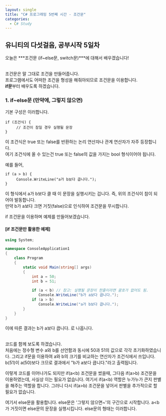 ```yaml
---
layout: single
title: "C# 프로그래밍 5번째 시간 - 조건문"
categories:
  - C# Study
---
```


## 유니티의 다섯걸음, 공부시작 5일차

오늘은 ***조건문 (if~else문, switch문)***에 대해서 배우겠습니다! <br><br>

조건문은 말 그대로 조건을 만들어줍니다. <br>
프로그램에서도 어떠한 조건을 형성을 해줘야되므로 조건문을 이용합니다. <br>
**if문**부터 배우도록 하겠습니다.

### 1. if~else문 (만약에, 그렇지 않으면)
기본 구성은 이러합니다.
```
if (조건식) {
     // 조건이 참일 경우 실행될 문장 
}
```
이 조건식은 true 또는 false를 반환하는 논리 연산자나 관계 연산자가 자주 등장합니다. <br>
여기 조건식에 올 수 있는건 true 또는 false의 값을 가지는 bool 형식이어야 됩니다. <br>

예를 들어,
```
if (a > b) {
     Console.WriteLine("a가 b보다 큽니다."); 
}
```
이 형식에서  a가 b보다 클 때 이 문장을 실행시키는 겁니다. 즉, 위의 조건식이 참이 되어야 발동합니다. <br>
만약 b가 a보다 크면 거짓(false)으로 인식하여 조건문을 무시합니다. <br>

if 조건문을 이용하며 예제를 만들어보겠습니다.

#### [if 조건문만 활용한 예제]
```c#
using System;

namespace ConsoleApplication1 
{
	class Program 
	{
		static void Main(string[] args) 
		{ 
			int a = 50;
			int b = 51;
			
			if (a < b) // 참고: 실행될 문장이 한줄이라면 괄호가 없어도 됨. 
			   Console.WriteLine("b가 a보다 큽니다."); 
			if (a > b) 
			   Console.WriteLine("a가 b보다 큽니다.");
		} 
	}
}
```

이에 따른 결과는
b가 a보다 큽니다. 
로 나옵니다. <br> <br>

코드를 함께 보도록 하겠습니다.<br> 
처음에는 정수형 변수 a와 b를 선언함과 동시에 50과 51의 값으로 각각 초기화하였습니다. 
그리고 if문을 이용하여 a와 b의 크기를 비교하는 연산자가 조건식에서 쓰입니다. 
b(51)이 a(50)보다 크므로 결과에서 "b가 a보다 큽니다."라고 출력됩니다.

이렇게 코드를 이어나가도 되지만 if(a<b) 조건문을 썼을때, 그다음 if(a>b) 조건문을 이용하였는데, 사실상 이는 필요가 없습니다. 
여기서 if(a<b) 역할은 누가누가 큰지 판별을 해주는 역할을 합니다. 
그러니 다시 if(a>b) 조건문을 넣어서 판별을 추가적으로 할 필요가 없습니다.

여기서 else문을 활용합니다.
else문은 '그렇지 않으면~'의 구간으로 시작합니다.
a<b가 거짓이면 else문의 문장을 실행시킵니다. else문의 형태는 이러합니다.
